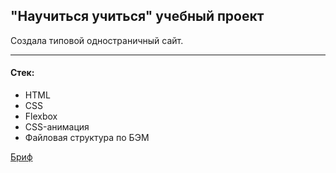 ## "Научиться учиться" учебный проект
Создала типовой одностраничный сайт.

------ 
#### Стек:
* HTML
* CSS
* Flexbox
* CSS-анимация
* Файловая структура по БЭМ

[Бриф](https://code.s3.yandex.net/web-developer/project-1/sprint-1-brief.pdf)
